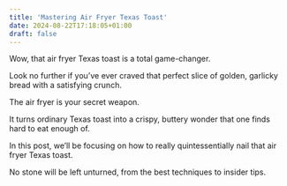 ```yaml
---
title: 'Mastering Air Fryer Texas Toast'
date: 2024-08-22T17:18:05+01:00
draft: false
---
```


Wow, that air fryer Texas toast is a total game-changer.

Look no further if you’ve ever craved that perfect slice of golden, garlicky bread with a satisfying crunch.

The air fryer is your secret weapon.

It turns ordinary Texas toast into a crispy, buttery wonder that one finds hard to eat enough of.

In this post, we’ll be focusing on how to really quintessentially nail that air fryer Texas toast.

No stone will be left unturned, from the best techniques to insider tips.
